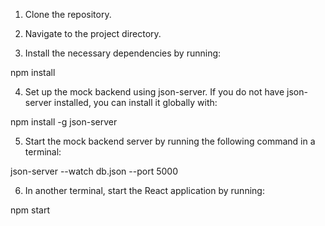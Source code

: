 1. Clone the repository.

2. Navigate to the project directory.

3. Install the necessary dependencies by running:

npm install

4. Set up the mock backend using json-server. If you do not have json-server installed, you can install it globally with:

npm install -g json-server

5. Start the mock backend server by running the following command in a terminal:

json-server --watch db.json --port 5000

6. In another terminal, start the React application by running:

npm start

